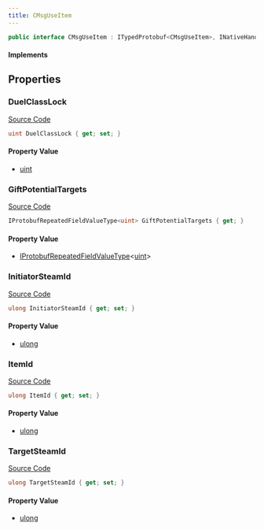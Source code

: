 ```yaml
---
title: CMsgUseItem
---
```


```csharp
public interface CMsgUseItem : ITypedProtobuf<CMsgUseItem>, INativeHandle
```

#### Implements

## Properties

### DuelClassLock

[Source Code](https://github.com/swiftly-solution/swiftlys2/blob/main/managed/src/SwiftlyS2.Generated/Protobufs/Interfaces/CMsgUseItem.cs#L22)

```csharp
uint DuelClassLock { get; set; }
```

#### Property Value

- [uint](https://learn.microsoft.com/dotnet/api/system.uint32)

### GiftPotentialTargets

[Source Code](https://github.com/swiftly-solution/swiftlys2/blob/main/managed/src/SwiftlyS2.Generated/Protobufs/Interfaces/CMsgUseItem.cs#L19)

```csharp
IProtobufRepeatedFieldValueType<uint> GiftPotentialTargets { get; }
```

#### Property Value

- [IProtobufRepeatedFieldValueType](/docs/api/shared/netmessages/iprotobufrepeatedfieldvaluetype-1)<[uint](https://learn.microsoft.com/dotnet/api/system.uint32)>

### InitiatorSteamId

[Source Code](https://github.com/swiftly-solution/swiftlys2/blob/main/managed/src/SwiftlyS2.Generated/Protobufs/Interfaces/CMsgUseItem.cs#L25)

```csharp
ulong InitiatorSteamId { get; set; }
```

#### Property Value

- [ulong](https://learn.microsoft.com/dotnet/api/system.uint64)

### ItemId

[Source Code](https://github.com/swiftly-solution/swiftlys2/blob/main/managed/src/SwiftlyS2.Generated/Protobufs/Interfaces/CMsgUseItem.cs#L13)

```csharp
ulong ItemId { get; set; }
```

#### Property Value

- [ulong](https://learn.microsoft.com/dotnet/api/system.uint64)

### TargetSteamId

[Source Code](https://github.com/swiftly-solution/swiftlys2/blob/main/managed/src/SwiftlyS2.Generated/Protobufs/Interfaces/CMsgUseItem.cs#L16)

```csharp
ulong TargetSteamId { get; set; }
```

#### Property Value

- [ulong](https://learn.microsoft.com/dotnet/api/system.uint64)

